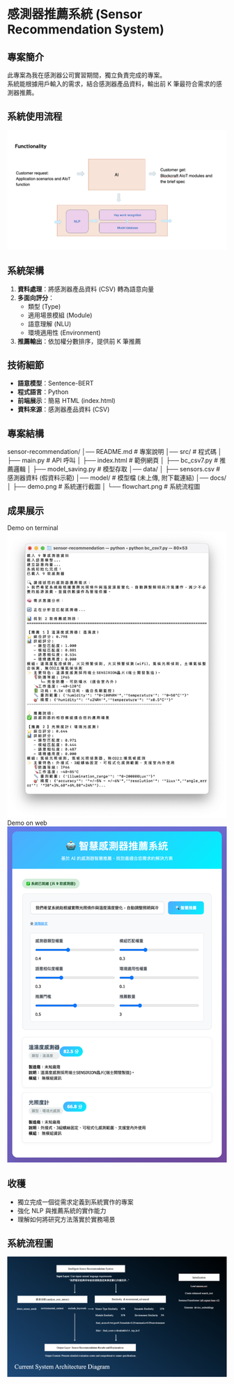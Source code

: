 # 感測器推薦系統 (Sensor Recommendation System)

## 專案簡介
此專案為我在感測器公司實習期間，獨立負責完成的專案。  
系統能根據用戶輸入的需求，結合感測器產品資料，輸出前 K 筆最符合需求的感測器推薦。

## 系統使用流程
![](docs/functionality.png)

## 系統架構
1. **資料處理**：將感測器產品資料 (CSV) 轉為語意向量
2. **多面向評分**：
   - 類型 (Type)
   - 適用場景模組 (Module)
   - 語意理解 (NLU)
   - 環境適用性 (Environment)
3. **推薦輸出**：依加權分數排序，提供前 K 筆推薦

## 技術細節
- **語意模型**：Sentence-BERT
- **程式語言**：Python
- **前端展示**：簡易 HTML (index.html)
- **資料來源**：感測器產品資料 (CSV)

## 專案結構
sensor-recommendation/
│── README.md # 專案說明
│── src/ # 程式碼
│ ├── main.py # API 呼叫
│ ├── index.html # 範例網頁
│ ├── bc_csv7.py # 推薦邏輯
│ ├── model_saving.py # 模型存取
│── data/
│ ├── sensors.csv # 感測器資料 (假資料示範)
│── model/ # 模型檔 (未上傳, 附下載連結)
│── docs/
│ ├── demo.png # 系統運行截圖
│ └── flowchart.png # 系統流程圖

## 成果展示
Demo on terminal
![](docs/demo1.png)
Demo on web
![](docs/demo2.png)
## 收穫
- 獨立完成一個從需求定義到系統實作的專案  
- 強化 NLP 與推薦系統的實作能力  
- 理解如何將研究方法落實於實務場景  

## 系統流程圖
![](docs/flowchart.png)
